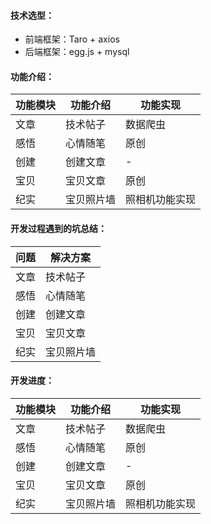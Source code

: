 #### 技术选型：

* 前端框架：Taro + axios
* 后端框架：egg.js + mysql

#### 功能介绍：

| 功能模块 | 功能介绍 | 功能实现 |
| ------ | ------ | ------ |
| 文章 | 技术帖子 | 数据爬虫 |
| 感悟 | 心情随笔 | 原创 |
| 创建 | 创建文章 | - |
| 宝贝 | 宝贝文章 | 原创 |
| 纪实 | 宝贝照片墙 | 照相机功能实现 |

#### 开发过程遇到的坑总结：

| 问题 | 解决方案 |
| ------ | ------ |
| 文章 | 技术帖子 |
| 感悟 | 心情随笔 |
| 创建 | 创建文章 |
| 宝贝 | 宝贝文章 |
| 纪实 | 宝贝照片墙 |

#### 开发进度：

| 功能模块 | 功能介绍 | 功能实现 |
| ------ | ------ | ------ |
| 文章 | 技术帖子 | 数据爬虫 |
| 感悟 | 心情随笔 | 原创 |
| 创建 | 创建文章 | - |
| 宝贝 | 宝贝文章 | 原创 |
| 纪实 | 宝贝照片墙 | 照相机功能实现 |
